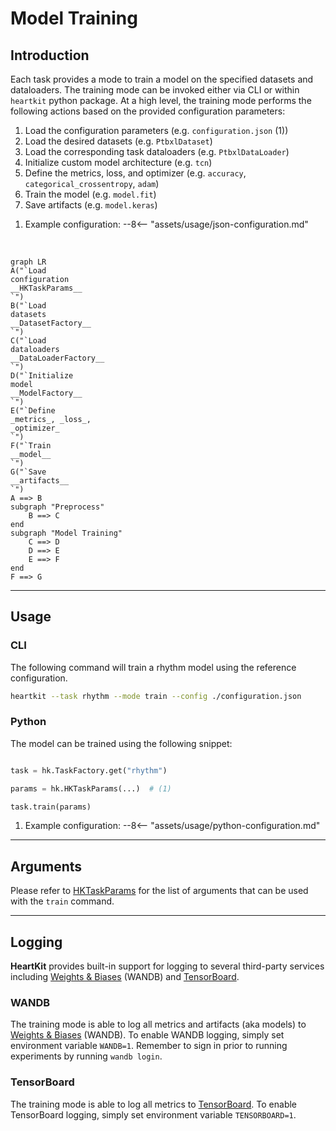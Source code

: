 # Model Training

## <span class="sk-h2-span">Introduction </span>

Each task provides a mode to train a model on the specified datasets and dataloaders. The training mode can be invoked either via CLI or within `heartkit` python package. At a high level, the training mode performs the following actions based on the provided configuration parameters:

<div class="annotate" markdown>

1. Load the configuration parameters (e.g. `configuration.json` (1))
1. Load the desired datasets (e.g. `PtbxlDataset`)
1. Load the corresponding task dataloaders (e.g. `PtbxlDataLoader`)
1. Initialize custom model architecture (e.g. `tcn`)
1. Define the metrics, loss, and optimizer (e.g. `accuracy`, `categorical_crossentropy`, `adam`)
1. Train the model (e.g. `model.fit`)
1. Save artifacts (e.g. `model.keras`)

</div>

1. Example configuration:
--8<-- "assets/usage/json-configuration.md"

<br/>

```mermaid
graph LR
A("`Load
configuration
__HKTaskParams__
`")
B("`Load
datasets
__DatasetFactory__
`")
C("`Load
dataloaders
__DataLoaderFactory__
`")
D("`Initialize
model
__ModelFactory__
`")
E("`Define
_metrics_, _loss_,
_optimizer_
`")
F("`Train
__model__
`")
G("`Save
__artifacts__
`")
A ==> B
subgraph "Preprocess"
    B ==> C
end
subgraph "Model Training"
    C ==> D
    D ==> E
    E ==> F
end
F ==> G
```

---

## <span class="sk-h2-span">Usage</span>

### CLI

The following command will train a rhythm model using the reference configuration.

```bash
heartkit --task rhythm --mode train --config ./configuration.json
```

### Python

The model can be trained using the following snippet:

```py linenums="1"

task = hk.TaskFactory.get("rhythm")

params = hk.HKTaskParams(...)  # (1)

task.train(params)

```

1. Example configuration:
--8<-- "assets/usage/python-configuration.md"


---

## <span class="sk-h2-span">Arguments </span>

Please refer to [HKTaskParams](../modes/configuration.md#hktaskparams) for the list of arguments that can be used with the `train` command.

---

## <span class="sk-h2-span">Logging</span>

__HeartKit__ provides built-in support for logging to several third-party services including [Weights & Biases](https://wandb.ai/site) (WANDB) and [TensorBoard](https://www.tensorflow.org/tensorboard).

### WANDB

The training mode is able to log all metrics and artifacts (aka models) to [Weights & Biases](https://wandb.ai/site) (WANDB). To enable WANDB logging, simply set environment variable `WANDB=1`. Remember to sign in prior to running experiments by running `wandb login`.


### TensorBoard

The training mode is able to log all metrics to [TensorBoard](https://www.tensorflow.org/tensorboard). To enable TensorBoard logging, simply set environment variable `TENSORBOARD=1`.
